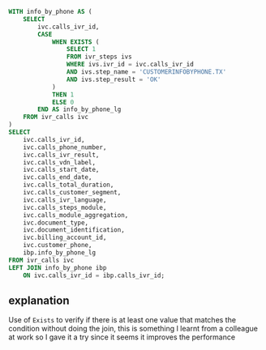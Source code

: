 

``` sql
WITH info_by_phone AS (
    SELECT 
        ivc.calls_ivr_id,
        CASE 
            WHEN EXISTS (
                SELECT 1 
                FROM ivr_steps ivs
                WHERE ivs.ivr_id = ivc.calls_ivr_id
                AND ivs.step_name = 'CUSTOMERINFOBYPHONE.TX'
                AND ivs.step_result = 'OK'
            ) 
            THEN 1 
            ELSE 0 
        END AS info_by_phone_lg
    FROM ivr_calls ivc
)
SELECT 
    ivc.calls_ivr_id,
    ivc.calls_phone_number,
    ivc.calls_ivr_result,
    ivc.calls_vdn_label,
    ivc.calls_start_date,
    ivc.calls_end_date,
    ivc.calls_total_duration,
    ivc.calls_customer_segment,
    ivc.calls_ivr_language,
    ivc.calls_steps_module,
    ivc.calls_module_aggregation,
    ivc.document_type,
    ivc.document_identification,
    ivc.billing_account_id,
    ivc.customer_phone,
    ibp.info_by_phone_lg
FROM ivr_calls ivc
LEFT JOIN info_by_phone ibp
    ON ivc.calls_ivr_id = ibp.calls_ivr_id;


```

## explanation

Use of `Exists` to verify if there is at least one value that matches the condition without doing the join, this is something I learnt from a colleague at work so I gave it a try since it seems it improves the performance